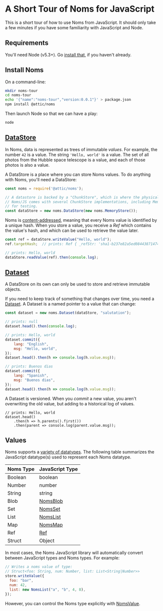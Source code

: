 # A Short Tour of Noms for JavaScript

This is a short tour of how to use Noms from JavaScript. It should only take a few minutes if you have some familiarity with JavaScript and Node.

## Requirements

You'll need Node (v5.3+). Go [install that](https://nodejs.org/en/), if you haven't already.

## Install Noms

On a command-line:

```sh
mkdir noms-tour
cd noms-tour
echo '{"name":"noms-tour","version:0.0.1"}' > package.json
npm install @attic/noms
```

Then launch Node so that we can have a play:

```sh
node
```

## [DataStore](TODO-link-to-DataStore-API)

In Noms, data is represented as trees of immutable *values*. For example, the number `42` is a value. The string `'Hello, world'` is a value. The set of all photos from the Hubble space telescope is a value, and each of those photos is also a value.

A DataStore is a place where you can store Noms values. To do anything with Noms, you'll need a DataStore:

```js
const noms = require('@attic/noms');

// A datastore is backed by a "ChunkStore", which is where the physical chunks of data will be kept
// Noms/JS comes with several ChunkStore implementations, including MemoryStore, which is useful
// for testing.
const dataStore = new noms.DataStore(new noms.MemoryStore());
```

Noms is [content-addressed](https://en.wikipedia.org/wiki/Content-addressable_storage), meaning that every Noms value is identified by a unique hash. When you store a value, you receive a *Ref* which contains the value's hash, and which can be used to retrieve the value later.

```js
const ref = dataStore.writeValue("Hello, world");
ref.targetHash;  // prints: Ref { _refStr: 'sha1-b237e82a5ed084438714743d30dd4900b1327609' }

// prints: Hello, world
dataStore.readValue(ref).then(console.log);
```


## [Dataset](TODO-link-to-Dataset-API)

A DataStore on its own can only be used to store and retrieve immutable objects.

If you need to keep track of something that changes over time, you need a [Dataset](TODO). A Dataset is a named pointer to a value that can change:

```js
const dataset = new noms.Dataset(dataStore, "salutation");

// prints: null
dataset.head().then(console.log);

// prints: Hello, world
dataset.commit({
	lang: "English",
	msg: "Hello, world",
});
dataset.head().then(h => console.log(h.value.msg));

// prints: Buenos dias
dataset.commit({
	lang: "Spanish",
	msg: "Buenos dias",
});
dataset.head().then(h => console.log(h.value.msg));
```

A Dataset is versioned. When you *commit* a new value, you aren't overwriting the old value, but adding to a historical log of values.

```
// prints: Hello, world
dataset.head()
	.then(h => h.parents().first())
	.then(parent => console.log(parent.value.msg));
```

## Values

Noms supports a [variety of datatypes](TODO-link-to-overview-of-Noms-and-Noms-datatypes). The following table summarizes the JavaScript datatype(s) used to represent each Noms datatype.

Noms Type | JavaScript Type
--------------- | ---------
Boolean | boolean
Number | number
String | string
Blob | [NomsBlob](#NomsBlob)
Set | [NomsSet](#NomsSet)
List | [NomsList](#NomsList)
Map | [NomsMap](#NomsMap)
Ref | [Ref](#Ref)
Struct | Object

In most cases, the Noms JavaScript library will automatically convert between JavaScript types and Noms types. For example:

```js
// Writes a noms value of type:
// Struct<foo: String, num: Number, list: List<String|Number>>
store.writeValue({
  foo: "bar",
  num: 42,
  list: new NomsList("a", "b", 4, 8),
});
```

However, you can control the Noms type explicitly with [NomsValue](#NomsValue).